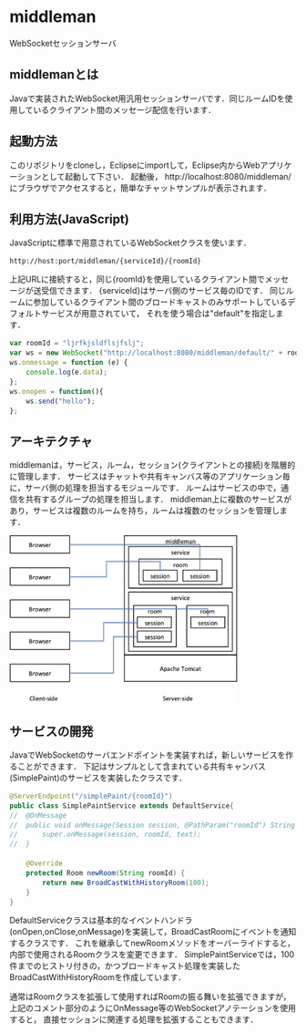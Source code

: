 # middleman
WebSocketセッションサーバ

## middlemanとは

Javaで実装されたWebSocket用汎用セッションサーバです．同じルームIDを使用しているクライアント間のメッセージ配信を行います．

## 起動方法

このリポジトリをcloneし，Eclipseにimportして，Eclipse内からWebアプリケーションとして起動して下さい．
起動後， http://localhost:8080/middleman/ にブラウザでアクセスすると，簡単なチャットサンプルが表示されます．

## 利用方法(JavaScript)

JavaScriptに標準で用意されているWebSocketクラスを使います．
```
http://host:port/middleman/{serviceId}/{roomId}
```

上記URLに接続すると，同じ{roomId}を使用しているクライアント間でメッセージが送受信できます．
{serviceId}はサーバ側のサービス毎のIDです．
同じルームに参加しているクライアント間のブロードキャストのみサポートしているデフォルトサービスが用意されていて，
それを使う場合は"default"を指定します．

```JavaScript
var roomId = "ljrfkjsldflsjfslj";
var ws = new WebSocket("http://localhost:8080/middleman/default/" + roomId);
ws.onmessage = function (e) {
	console.log(e.data);
};
ws.onopen = function(){
	ws.send("hello");
};
```

## アーキテクチャ

middlemanは，サービス，ルーム，セッション(クライアントとの接続)を階層的に管理します．
サービスはチャットや共有キャンバス等のアプリケーション毎に，サーバ側の処理を担当するモジュールです．
ルームはサービスの中で，通信を共有するグループの処理を担当します．
middleman上に複数のサービスがあり，サービスは複数のルームを持ち，ルームは複数のセッションを管理します．

<img src="images/architecture.png" width="400">

## サービスの開発

JavaでWebSocketのサーバエンドポイントを実装すれば，新しいサービスを作ることができます．
下記はサンプルとして含まれている共有キャンバス(SimplePaint)のサービスを実装したクラスです．

```java
@ServerEndpoint("/simplePaint/{roomId}")
public class SimplePaintService extends DefaultService{
//	@OnMessage
//	public void onMessage(Session session, @PathParam("roomId") String roomId, String text) {
//		super.onMessage(session, roomId, text);
//	}

	@Override
	protected Room newRoom(String roomId) {
		return new BroadCastWithHistoryRoom(100);
	}
}
```

DefaultServiceクラスは基本的なイベントハンドラ(onOpen,onClose,onMessage)を実装して，BroadCastRoomにイベントを通知するクラスです．
これを継承してnewRoomメソッドをオーバーライドすると，内部で使用されるRoomクラスを変更できます．
SimplePaintServiceでは，100件までのヒストリ付きの，かつブロードキャスト処理を実装したBroadCastWithHistoryRoomを作成しています．

通常はRoomクラスを拡張して使用すればRoomの振る舞いを拡張できますが，上記のコメント部分のようにOnMessage等のWebSocketアノテーションを使用すると，
直接セッションに関連する処理を拡張することもできます．
